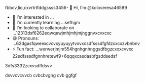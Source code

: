 fbbcv,lio,cxvrtrtfddgssss3456- 👋 Hi, I’m @koloseresa46589
- 👀 I’m interested in ...
- 🌱 I’m currently learning ...sefhgm
- 💞️ I’m looking to collaborate on ...12313dsf6262eqwqewjmhjmhjmjnggnvxcvxcxc
- 😄 Pronouns: ...62dgasfqweexcvcvxyuyuyytvxvxcsdfsssdfgfdzcxcxzvbnbnv
- ⚡ Fun fact: ...werwerjmjm554hgnhgnhnggsdfbgzcxxxcvvxc
22sdfsssdfgnnhretewf9+6qqqxcasdasbfgsddsedsf
<!---53wrrhtsdf12352dzfsd
koloseresa/koloseresa is a ✨ special ✨ repository beca132useas its `README45.md` (this file) appeabgdfbrsf on your GitHusffsdfdsb profrerezxcczvv5ile.
You can click the Preview link to take a look at your changes.456fsdsd32gfbgfgf
--->3dfs3332zcxvsdffdsvv
dsvvcvcvvcb
cvbcbvgng
cvb
ggfgf
